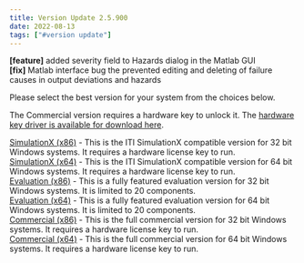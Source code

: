 ```yaml
---
title: Version Update 2.5.900
date: 2022-08-13
tags: ["#version update"]
---
```

**[feature]** added severity field to Hazards dialog in the Matlab GUI  
**[fix]** Matlab interface bug the prevented editing and deleting of failure causes in output deviations and hazards

<!--more-->
Please select the best version for your system from the choices below.

The Commercial version requires a hardware key to unlock it. The [hardware key driver is available for download here](https://supportportal.thalesgroup.com/csm?sys_kb_id=d902c13c1b48a890f2888739cd4bcbbf&id=kb_article_view&sysparm_rank=7&sysparm_tsqueryId=ed8571b547bdd110128dca72e36d4378&sysparm_article=KB0023089).

[SimulationX (x86)](/downloads/SimX_HiP-HOPS_x86_v2.5.900.zip) - This is the ITI SimulationX compatible version for 32 bit Windows systems. It requires a hardware license key to run.  
[SimulationX (x64)](/downloads/SimX_HiP-HOPS_x64_v2.5.900.zip) - This is the ITI SimulationX compatible version for 64 bit Windows systems. It requires a hardware license key to run.  
[Evaluation (x86)](/downloads/HIP-HOPS_Evaluation_(x86)_v2.5.900_setup.exe)	- This is a fully featured evaluation version for 32 bit Windows systems. It is limited to 20 components.  
[Evaluation (x64)](/downloads/HIP-HOPS_Evaluation_(x64)_v2.5.900_setup.exe)	- This is a fully featured evaluation version for 64 bit Windows systems. It is limited to 20 components.  
[Commercial (x86)](/downloads/HIP-HOPS_Commercial_(x86)_v2.5.900_setup.exe)	- This is the full commercial version for 32 bit Windows systems. It requires a hardware license key to run.  
[Commercial (x64)](/downloads/HIP-HOPS_Commercial_(x64)_v2.5.900_setup.exe)	- This is the full commercial version for 64 bit Windows systems. It requires a hardware license key to run.  

  
  
  
  
  
